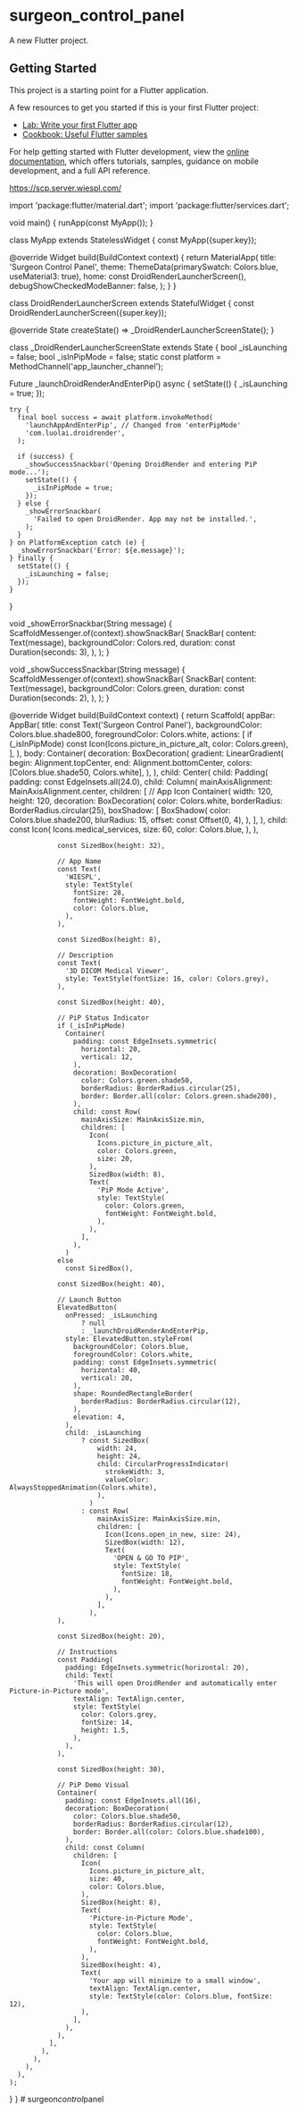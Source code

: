 # surgeon_control_panel

A new Flutter project.

## Getting Started

This project is a starting point for a Flutter application.

A few resources to get you started if this is your first Flutter project:

- [Lab: Write your first Flutter app](https://docs.flutter.dev/get-started/codelab)
- [Cookbook: Useful Flutter samples](https://docs.flutter.dev/cookbook)

For help getting started with Flutter development, view the
[online documentation](https://docs.flutter.dev/), which offers tutorials,
samples, guidance on mobile development, and a full API reference.



https://scp.server.wiespl.com/





import 'package:flutter/material.dart';
import 'package:flutter/services.dart';

void main() {
  runApp(const MyApp());
}

class MyApp extends StatelessWidget {
  const MyApp({super.key});

  @override
  Widget build(BuildContext context) {
    return MaterialApp(
      title: 'Surgeon Control Panel',
      theme: ThemeData(primarySwatch: Colors.blue, useMaterial3: true),
      home: const DroidRenderLauncherScreen(),
      debugShowCheckedModeBanner: false,
    );
  }
}

class DroidRenderLauncherScreen extends StatefulWidget {
  const DroidRenderLauncherScreen({super.key});

  @override
  State<DroidRenderLauncherScreen> createState() =>
      _DroidRenderLauncherScreenState();
}

class _DroidRenderLauncherScreenState extends State<DroidRenderLauncherScreen> {
  bool _isLaunching = false;
  bool _isInPipMode = false;
  static const platform = MethodChannel('app_launcher_channel');

  Future<void> _launchDroidRenderAndEnterPip() async {
    setState(() {
      _isLaunching = true;
    });

    try {
      final bool success = await platform.invokeMethod(
        'launchAppAndEnterPip', // Changed from 'enterPipMode'
        'com.luolai.droidrender',
      );

      if (success) {
        _showSuccessSnackbar('Opening DroidRender and entering PiP mode...');
        setState(() {
          _isInPipMode = true;
        });
      } else {
        _showErrorSnackbar(
          'Failed to open DroidRender. App may not be installed.',
        );
      }
    } on PlatformException catch (e) {
      _showErrorSnackbar('Error: ${e.message}');
    } finally {
      setState(() {
        _isLaunching = false;
      });
    }
  }

  void _showErrorSnackbar(String message) {
    ScaffoldMessenger.of(context).showSnackBar(
      SnackBar(
        content: Text(message),
        backgroundColor: Colors.red,
        duration: const Duration(seconds: 3),
      ),
    );
  }

  void _showSuccessSnackbar(String message) {
    ScaffoldMessenger.of(context).showSnackBar(
      SnackBar(
        content: Text(message),
        backgroundColor: Colors.green,
        duration: const Duration(seconds: 2),
      ),
    );
  }

  @override
  Widget build(BuildContext context) {
    return Scaffold(
      appBar: AppBar(
        title: const Text('Surgeon Control Panel'),
        backgroundColor: Colors.blue.shade800,
        foregroundColor: Colors.white,
        actions: [
          if (_isInPipMode)
            const Icon(Icons.picture_in_picture_alt, color: Colors.green),
        ],
      ),
      body: Container(
        decoration: BoxDecoration(
          gradient: LinearGradient(
            begin: Alignment.topCenter,
            end: Alignment.bottomCenter,
            colors: [Colors.blue.shade50, Colors.white],
          ),
        ),
        child: Center(
          child: Padding(
            padding: const EdgeInsets.all(24.0),
            child: Column(
              mainAxisAlignment: MainAxisAlignment.center,
              children: [
                // App Icon
                Container(
                  width: 120,
                  height: 120,
                  decoration: BoxDecoration(
                    color: Colors.white,
                    borderRadius: BorderRadius.circular(25),
                    boxShadow: [
                      BoxShadow(
                        color: Colors.blue.shade200,
                        blurRadius: 15,
                        offset: const Offset(0, 4),
                      ),
                    ],
                  ),
                  child: const Icon(
                    Icons.medical_services,
                    size: 60,
                    color: Colors.blue,
                  ),
                ),

                const SizedBox(height: 32),

                // App Name
                const Text(
                  'WIESPL',
                  style: TextStyle(
                    fontSize: 28,
                    fontWeight: FontWeight.bold,
                    color: Colors.blue,
                  ),
                ),

                const SizedBox(height: 8),

                // Description
                const Text(
                  '3D DICOM Medical Viewer',
                  style: TextStyle(fontSize: 16, color: Colors.grey),
                ),

                const SizedBox(height: 40),

                // PiP Status Indicator
                if (_isInPipMode)
                  Container(
                    padding: const EdgeInsets.symmetric(
                      horizontal: 20,
                      vertical: 12,
                    ),
                    decoration: BoxDecoration(
                      color: Colors.green.shade50,
                      borderRadius: BorderRadius.circular(25),
                      border: Border.all(color: Colors.green.shade200),
                    ),
                    child: const Row(
                      mainAxisSize: MainAxisSize.min,
                      children: [
                        Icon(
                          Icons.picture_in_picture_alt,
                          color: Colors.green,
                          size: 20,
                        ),
                        SizedBox(width: 8),
                        Text(
                          'PiP Mode Active',
                          style: TextStyle(
                            color: Colors.green,
                            fontWeight: FontWeight.bold,
                          ),
                        ),
                      ],
                    ),
                  )
                else
                  const SizedBox(),

                const SizedBox(height: 40),

                // Launch Button
                ElevatedButton(
                  onPressed: _isLaunching
                      ? null
                      : _launchDroidRenderAndEnterPip,
                  style: ElevatedButton.styleFrom(
                    backgroundColor: Colors.blue,
                    foregroundColor: Colors.white,
                    padding: const EdgeInsets.symmetric(
                      horizontal: 40,
                      vertical: 20,
                    ),
                    shape: RoundedRectangleBorder(
                      borderRadius: BorderRadius.circular(12),
                    ),
                    elevation: 4,
                  ),
                  child: _isLaunching
                      ? const SizedBox(
                          width: 24,
                          height: 24,
                          child: CircularProgressIndicator(
                            strokeWidth: 3,
                            valueColor: AlwaysStoppedAnimation(Colors.white),
                          ),
                        )
                      : const Row(
                          mainAxisSize: MainAxisSize.min,
                          children: [
                            Icon(Icons.open_in_new, size: 24),
                            SizedBox(width: 12),
                            Text(
                              'OPEN & GO TO PIP',
                              style: TextStyle(
                                fontSize: 18,
                                fontWeight: FontWeight.bold,
                              ),
                            ),
                          ],
                        ),
                ),

                const SizedBox(height: 20),

                // Instructions
                const Padding(
                  padding: EdgeInsets.symmetric(horizontal: 20),
                  child: Text(
                    'This will open DroidRender and automatically enter Picture-in-Picture mode',
                    textAlign: TextAlign.center,
                    style: TextStyle(
                      color: Colors.grey,
                      fontSize: 14,
                      height: 1.5,
                    ),
                  ),
                ),

                const SizedBox(height: 30),

                // PiP Demo Visual
                Container(
                  padding: const EdgeInsets.all(16),
                  decoration: BoxDecoration(
                    color: Colors.blue.shade50,
                    borderRadius: BorderRadius.circular(12),
                    border: Border.all(color: Colors.blue.shade100),
                  ),
                  child: const Column(
                    children: [
                      Icon(
                        Icons.picture_in_picture_alt,
                        size: 40,
                        color: Colors.blue,
                      ),
                      SizedBox(height: 8),
                      Text(
                        'Picture-in-Picture Mode',
                        style: TextStyle(
                          color: Colors.blue,
                          fontWeight: FontWeight.bold,
                        ),
                      ),
                      SizedBox(height: 4),
                      Text(
                        'Your app will minimize to a small window',
                        textAlign: TextAlign.center,
                        style: TextStyle(color: Colors.blue, fontSize: 12),
                      ),
                    ],
                  ),
                ),
              ],
            ),
          ),
        ),
      ),
    );
  }
}
     #   s u r g e o n _ c o n t r o l _ p a n e l  
 